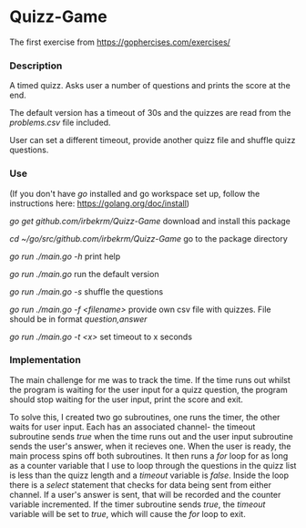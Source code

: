 Quizz-Game
===
The first exercise from https://gophercises.com/exercises/

### Description

A timed quizz. Asks user a number of questions and prints the score at the end.

The default version has a timeout of 30s and the quizzes are read from the *problems.csv* file included.

User can set a different timeout, provide another quizz file and shuffle quizz questions.

### Use

(If you don't have *go* installed and go workspace set up, follow the instructions here: https://golang.org/doc/install)

*go get github.com/irbekrm/Quizz-Game* download and install this package

*cd ~/go/src/github.com/irbekrm/Quizz-Game* go to the package directory

*go run ./main.go -h* print help

*go run ./main.go* run the default version

*go run ./main.go -s* shuffle the questions

*go run ./main.go -f \<filename\>* provide own csv file with quizzes. File should be in format *question,answer*

*go run ./main.go -t \<x\>* set timeout to x seconds

### Implementation

The main challenge for me was to track the time. If the time runs out whilst the program is waiting for the user input
for a quizz question, the program should stop waiting for the user input, print the score and exit.

To solve this, I created two go subroutines, one runs the timer, the other waits for user input. Each has an associated channel-
the timeout subroutine sends *true* when the time runs out and the user input subroutine sends the user's answer,
when it recieves one. When the user is ready,
the main process spins off both subroutines. It then runs a *for* loop for as long as a counter variable that I use to
loop through the questions in the quizz list is less than the quizz length and a *timeout* variable is *false*. Inside the loop
there is a *select* statement that checks for data being sent from either channel. If a user's answer is sent,
that will be recorded and the counter variable incremented. If the timer subroutine sends *true*, the *timeout* variable will be set to *true*,
which will cause the *for* loop to exit.
